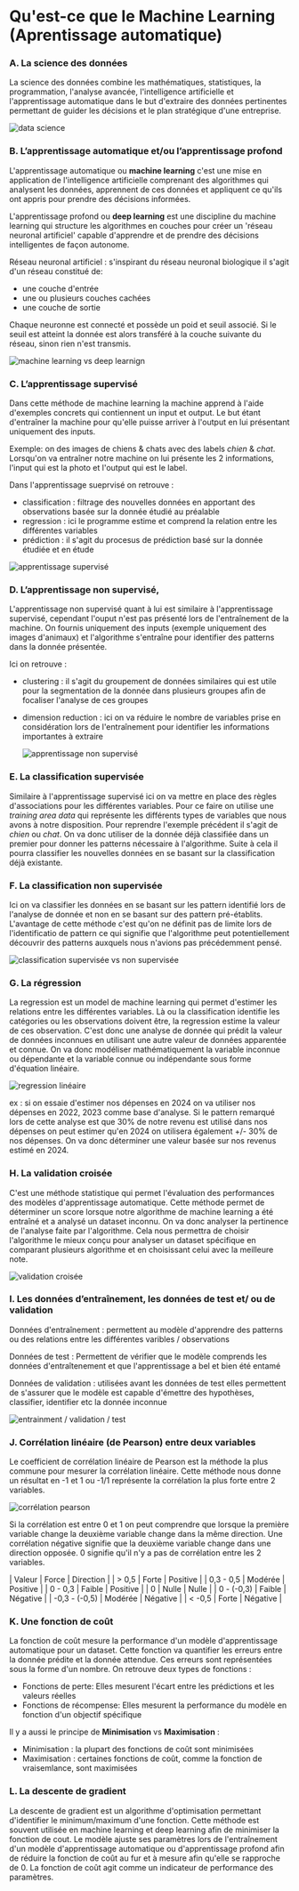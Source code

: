 # Qu'est-ce que le Machine Learning (Aprentissage automatique)

### A. La science des données

La science des données combine les mathématiques, statistiques, la programmation, l'analyse avancée, l'intelligence artificielle et l'apprentissage automatique dans le but d'extraire des données pertinentes permettant de guider les décisions et le plan stratégique d'une entreprise. 

![data science](https://www.compta-online.net/images/expert-comptable-data-science.jpg)

### B. L’apprentissage automatique et/ou l’apprentissage profond

L'apprentissage automatique ou **machine learning** c'est une mise en application de l'intelligence artificielle comprenant des algorithmes qui analysent les données, apprennent de ces données et appliquent ce qu'ils ont appris pour prendre des décisions informées. 

L'apprentissage profond ou **deep learning** est une discipline du machine learning qui structure les algorithmes en couches pour créer un 'réseau neuronal artificiel' capable d'apprendre et de prendre des décisions intelligentes de façon autonome. 

Réseau neuronal artificiel : s'inspirant du réseau neuronal biologique il s'agit d'un réseau constitué de:
* une couche d'entrée
* une ou plusieurs couches cachées
* une couche de sortie

Chaque neuronne est connecté et possède un poid et seuil associé. Si le seuil est atteint la donnée est alors transféré à la couche suivante du réseau, sinon rien n'est transmis. 

![machine learning vs deep learnign](https://praedictia.com/wp-content/uploads/sites/107/2021/06/AI_and_MachineLearning.svg)

### C. L’apprentissage supervisé

Dans cette méthode de machine learning la machine apprend à l'aide d'exemples concrets qui contiennent un input et output. Le but étant d'entraîner la machine pour qu'elle puisse arriver à l'output en lui présentant uniquement des inputs.

Exemple: on des images de chiens & chats avec des labels *chien* & *chat*. Lorsqu'on va entraîner notre machine on lui présente les 2 informations, l'input qui est la photo et l'output qui est le label. 

Dans l'apprentissage sueprvisé on retrouve :
* classification : filtrage des nouvelles données en apportant des observations basée sur la donnée étudié au préalable
* regression : ici le programme estime et comprend la relation entre les différentes variables
* prédiction : il s'agit du procesus de prédiction basé sur la donnée étudiée et en étude

![apprentissage supervisé](https://fr.linedata.com/sites/default/files/inline-images/Schema-wide-fr.png)

### D. L’apprentissage non supervisé,

L'apprentissage non supervisé quant à lui est similaire à l'apprentissage supervisé, cependant l'ouput n'est pas présenté lors de l'entraînement de la machine. On fournis uniquement des inputs (exemple uniquement des images d'animaux) et l'algorithme s'entraîne pour identifier des patterns dans la donnée présentée. 

Ici on retrouve : 
* clustering : il s'agit du groupement de données similaires qui est utile pour la segmentation de la donnée dans plusieurs groupes afin de focaliser l'analyse de ces groupes
* dimension reduction : ici on va réduire le nombre de variables prise en considération lors de l'entraînement pour identifier les informations importantes à extraire

  ![apprentissage non supervisé](https://brightcape.co/wp-content/uploads/2019/01/unsupervisedLearning-1024x401.png)

### E. La classification supervisée

Similaire à l'apprentissage supervisé ici on va mettre en place des règles d'associations pour les différentes variables. Pour ce faire on utilise une *training area data* qui représente les différents types de variables que nous avons à notre disposition. Pour reprendre l'exemple précédent il s'agit de *chien* ou *chat*. On va donc utiliser de la donnée déjà classifiée dans un premier pour donner les patterns nécessaire à l'algorithme. Suite à cela il pourra classifier les nouvelles données en se basant sur la classification déjà existante. 

### F. La classification non supervisée

Ici on va classifier les données en se basant sur les pattern identifié lors de l'analyse de donnée et non en se basant sur des pattern pré-établits. L'avantage de cette méthode c'est qu'on ne définit pas de limite lors de l'identificatio de pattern ce qui signifie que l'algorithme peut potentiellement découvrir des patterns auxquels nous n'avions pas précédemment pensé. 

![classification supervisée vs non supervisée](https://datascientest.com/wp-content/uploads/2021/01/Apprentissage_Supervise%CC%81_Vs_Non_Supervise%CC%81.png)

### G. La régression

La regression est un model de machine learning qui permet d'estimer les relations entre les différentes variables. Là ou la classification identifie les catégories ou les observations doivent être, la regression estime la valeur de ces observation. C'est donc une analyse de donnée qui prédit la valeur de données inconnues en utilisant une autre valeur de données apparentée et connue. On va donc modéliser mathématiquement la variable inconnue ou dépendante et la variable connue ou indépendante sous forme d'équation linéaire. 

![regression linéaire](https://bookdown.org/AODiakite/r4econometrics/Pictures/lm.png)

ex : si on essaie d'estimer nos dépenses en 2024 on va utiliser nos dépenses en 2022, 2023 comme base d'analyse. Si le pattern remarqué lors de cette analyse est que 30% de notre revenu est utilisé dans nos dépenses on peut estimer qu'en 2024 on utilisera également +/- 30% de nos dépenses. On va donc déterminer une valeur basée sur nos revenus estimé en 2024. 

### H. La validation croisée

C'est une méthode statistique qui permet l'évaluation des performances des modèles d'apprentissage automatique. Cette méthode permet de déterminer un score lorsque notre algorithme de machine learning a été entraîné et a analysé un dataset inconnu. On va donc analyser la pertinence de l'analyse faite par l'algorithme. Cela nous permettra de choisir l'algorithme le mieux conçu pour analyser un dataset spécifique en comparant plusieurs algorithme et en choisissant celui avec la meilleure note. 

![validation croisée](https://www.kevindegila.com/images/cv.png)

### I. Les données d’entraînement, les données de test et/ ou de validation

Données d'entraînement : permettent au modèle d'apprendre des patterns ou des relations entre les différentes varibles / observations

Données de test : Permettent de vérifier que le modèle comprends les données d'entraîtenement et que l'apprentissage a bel et bien été entamé

Données de validation : utilisées avant les données de test elles permettent de s'assurer que le modèle est capable d'émettre des hypothèses, classifier, identifier etc la donnée inconnue

![entrainment / validation / test](https://stanford.edu/~shervine/teaching/cs-229/illustrations/train-val-test-fr.png?9ebf3eabcf1d1223ffa3b441a758e829)

### J. Corrélation linéaire (de Pearson) entre deux variables

Le coefficient de corrélation linéaire de Pearson est la méthode la plus commune pour mesurer la corrélation linéaire. Cette méthode nous donne un résultat en -1 et 1 ou -1/1 représente la corrélation la plus forte entre 2 variables.

![corrélation pearson](https://datatab.fr/assets/tutorial/%C3%89quation_de_la_corr%C3%A9lation_de_Pearson.png)

Si la corrélation est entre 0 et 1 on peut comprendre que lorsque la première variable change la deuxième variable change dans la même direction. Une corrélation négative signifie que la deuxième variable change dans une direction opposée. 0 signifie qu'il n'y a pas de corrélation entre les 2 variables. 

| Valeur |	Force |	Direction |
| > 0,5 |	Forte |	Positive |
| 0,3 - 0,5 |	Modérée |	Positive |
| 0 - 0,3 |	Faible |	Positive |
| 0 |	Nulle |	Nulle |
| 0 - (-0,3) |	Faible |	Négative |
| -0,3 - (-0,5) |	Modérée |	Négative |
| < -0,5 |	Forte |	Négative |

### K. Une fonction de coût

La fonction de coût mesure la performance d'un modèle d'apprentissage automatique pour un dataset. Cette fonction va quantifier les erreurs entre la donnée prédite et la donnée attendue. Ces erreurs sont représentées sous la forme d'un nombre. On retrouve deux types de fonctions :
* Fonctions de perte: Elles mesurent l'écart entre les prédictions et les valeurs réelles
* Fonctions de récompense: Elles mesurent la performance du modèle en fonction d'un objectif spécifique

Il y a aussi le principe de **Minimisation** vs **Maximisation** : 
* Minimisation : la plupart des fonctions de coût sont minimisées
* Maximisation : certaines fonctions de coût, comme la fonction de vraisemlance, sont maximisées

### L. La descente de gradient

La descente de gradient est un algorithme d'optimisation permettant d'identifier le minimum/maximum d'une fonction. Cette méthode est souvent utilisée en machine learning et deep learning afin de minimiser la fonction de cout. Le modèle ajuste ses paramètres lors de l'entraînement d'un modèle d'apprentissage automatique ou d'apprentissage profond afin de réduire la fonction de coût au fur et à mesure afin qu'elle se rapproche de 0. La fonction de coût agit comme un indicateur de performance des paramètres.
